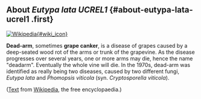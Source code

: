 About *Eutypa lata UCREL1* {#about-eutypa-lata-ucrel1 .first}
--------------------------

[![Wikipedia](/img/wikipedia_logo_v2_en.png){#wiki_icon}](https://en.wikipedia.org/wiki/Dead_arm_of_grapevine)

**Dead-arm**, sometimes **grape canker**, is a disease of grapes caused
by a deep-seated wood rot of the arms or trunk of the grapevine. As the
disease progresses over several years, one or more arms may die, hence
the name \"deadarm\". Eventually the whole vine will die. In the 1970s,
dead-arm was identified as really being two diseases, caused by two
different fungi, *Eutypa lata* and *Phomopsis viticola* (syn.
*Cryptosporella viticola*).

([Text](https://en.wikipedia.org/wiki/Dead_arm_of_grapevine) from
[Wikipedia](http://en.wikipedia.org/), the free encyclopaedia.)
